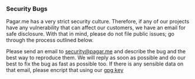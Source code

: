 ### Security Bugs

Pagar.me has a very strict security culture. Therefore, if any of our projects have any vulnerability that can affect our customers, we have an email for safe disclosure. With that in mind, please do not file public issues; go through the process outlined below.

Please send an email to [security@pagar.me](mailto:security@pagar.me) and describe the bug and the best way to reproduce them. We will reply as soon as possible and do our best to fix the bug as fast as possible too. If there is any sensible data on that email, please encript that using our [gpg key](pagar.me/security.pub) 

